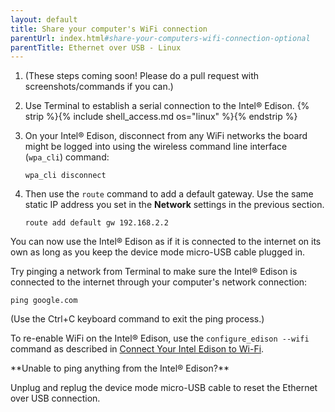 ```yaml
---
layout: default
title: Share your computer's WiFi connection
parentUrl: index.html#share-your-computers-wifi-connection-optional
parentTitle: Ethernet over USB - Linux
---
```


1. (These steps coming soon! Please do a pull request with screenshots/commands if you can.)

2. Use Terminal to establish a serial connection to the Intel® Edison. {% strip %}{% include shell_access.md os="linux" %}{% endstrip %}

3. On your Intel® Edison, disconnect from any WiFi networks the board might be logged into using the wireless command line interface (`wpa_cli`) command:

    ```
    wpa_cli disconnect
    ```

4. Then use the `route` command to add a default gateway. Use the same static IP address you set in the **Network** settings in the previous section.

    ```
    route add default gw 192.168.2.2
    ```

<div class="callout done" markdown="1">
You can now use the Intel® Edison as if it is connected to the internet on its own as long as you keep the device mode micro-USB cable plugged in.

Try pinging a network from Terminal to make sure the Intel® Edison is connected to the internet through your computer's network connection:

```
ping google.com
```

(Use the Ctrl+C keyboard command to exit the ping process.)

To re-enable WiFi on the Intel® Edison, use the `configure_edison --wifi` command as described in [Connect Your Intel Edison to Wi-Fi](../../wifi/index.html).
</div>

<div class="callout troubleshooting" markdown="1">
**Unable to ping anything from the Intel® Edison?**

Unplug and replug the device mode micro-USB cable to reset the Ethernet over USB connection.
</div>